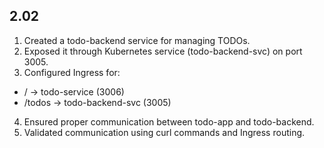 ## 2.02

1. Created a todo-backend service for managing TODOs.
2. Exposed it through Kubernetes service (todo-backend-svc) on port 3005.
3. Configured Ingress for:
- / → todo-service (3006)
- /todos → todo-backend-svc (3005)
4. Ensured proper communication between todo-app and todo-backend.
5. Validated communication using curl commands and Ingress routing.